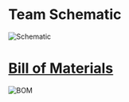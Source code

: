 # Team Schematic  
![Schematic](https://github.com/Team-310/Team-310.github.io/assets/157059404/004d528a-31d0-42ca-b287-f6bf0b654e9f)  

# [Bill of Materials](https://docs.google.com/spreadsheets/d/1FA7_zZz8KkpmYs1YQsXKBv4hid6KEE90/edit?usp=sharing&ouid=106828450620415480012&rtpof=true&sd=true)  
![BOM](https://github.com/Team-310/Team-310.github.io/assets/157059404/319b0432-979a-4232-be70-d8406ffab253)

 
